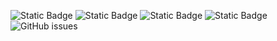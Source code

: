 ![Static Badge](https://img.shields.io/badge/blacklists-61-000000) ![Static Badge](https://img.shields.io/badge/blacklisted-3002792-cc0000) ![Static Badge](https://img.shields.io/badge/whitelisted-2253-00CC00) ![Static Badge](https://img.shields.io/badge/streaming_blacklist-28107-000000) ![GitHub issues](https://img.shields.io/github/issues/fabriziosalmi/blacklists)
